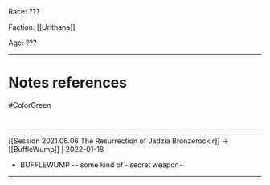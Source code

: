Race: ???

Faction: [[Urithana]]

Age: ???




---
# Notes references

#ColorGreen 

#
---

[[Session 2021.06.06 The Resurrection of Jadzia Bronzerock r]] -> [[BuffleWump]] | 2022-01-18
-   BUFFLEWUMP -- some kind of ~secret weapon~

---
